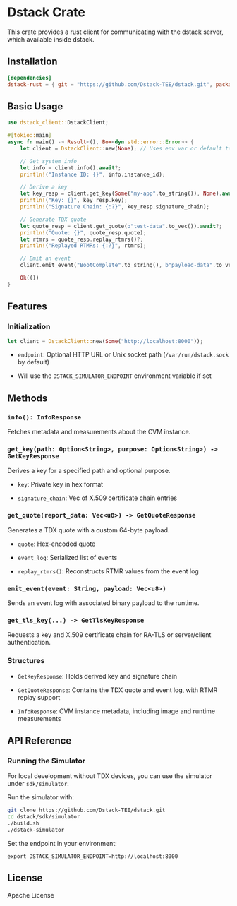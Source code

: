# Dstack Crate

This crate provides a rust client for communicating with the dstack server, which available inside dstack.

## Installation

```toml
[dependencies]
dstack-rust = { git = "https://github.com/Dstack-TEE/dstack.git", package = "dstack-rust" }
```

## Basic Usage

```rust
use dstack_client::DstackClient;

#[tokio::main]
async fn main() -> Result<(), Box<dyn std::error::Error>> {
    let client = DstackClient::new(None); // Uses env var or default to Unix socket

    // Get system info
    let info = client.info().await?;
    println!("Instance ID: {}", info.instance_id);

    // Derive a key
    let key_resp = client.get_key(Some("my-app".to_string()), None).await?;
    println!("Key: {}", key_resp.key);
    println!("Signature Chain: {:?}", key_resp.signature_chain);

    // Generate TDX quote
    let quote_resp = client.get_quote(b"test-data".to_vec()).await?;
    println!("Quote: {}", quote_resp.quote);
    let rtmrs = quote_resp.replay_rtmrs()?;
    println!("Replayed RTMRs: {:?}", rtmrs);

    // Emit an event
    client.emit_event("BootComplete".to_string(), b"payload-data".to_vec()).await?;

    Ok(())
}
```

## Features
### Initialization

```rust
let client = DstackClient::new(Some("http://localhost:8000"));
```
- `endpoint`: Optional HTTP URL or Unix socket path (`/var/run/dstack.sock` by default)

- Will use the `DSTACK_SIMULATOR_ENDPOINT` environment variable if set

## Methods

### `info(): InfoResponse`

Fetches metadata and measurements about the CVM instance.

### `get_key(path: Option<String>, purpose: Option<String>) -> GetKeyResponse`

Derives a key for a specified path and optional purpose.

- `key`: Private key in hex format

- `signature_chain`: Vec of X.509 certificate chain entries

### `get_quote(report_data: Vec<u8>) -> GetQuoteResponse`

Generates a TDX quote with a custom 64-byte payload.

- `quote`: Hex-encoded quote

- `event_log`: Serialized list of events

- `replay_rtmrs()`: Reconstructs RTMR values from the event log

### `emit_event(event: String, payload: Vec<u8>)`
Sends an event log with associated binary payload to the runtime.

### `get_tls_key(...) -> GetTlsKeyResponse`
Requests a key and X.509 certificate chain for RA-TLS or server/client authentication.

### Structures
- `GetKeyResponse`: Holds derived key and signature chain

- `GetQuoteResponse`: Contains the TDX quote and event log, with RTMR replay support

- `InfoResponse`: CVM instance metadata, including image and runtime measurements

## API Reference

### Running the Simulator

For local development without TDX devices, you can use the simulator under `sdk/simulator`.

Run the simulator with:

```bash
git clone https://github.com/Dstack-TEE/dstack.git
cd dstack/sdk/simulator
./build.sh
./dstack-simulator
```
Set the endpoint in your environment:

```
export DSTACK_SIMULATOR_ENDPOINT=http://localhost:8000
```

## License

Apache License
